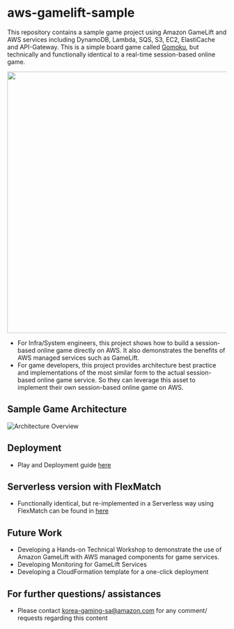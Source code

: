

# aws-gamelift-sample
This repository contains a sample game project using Amazon GameLift and AWS services including DynamoDB, Lambda, SQS, S3, EC2, ElastiCache and API-Gateway. This is a simple board game called [Gomoku](https://en.wikipedia.org/wiki/Gomoku), but technically and functionally identical to a real-time session-based online game. 

<img src="web/gomoku.png" width="600" height="600"/>

 - For Infra/System engineers, this project shows how to build a session-based online game directly on AWS. It also demonstrates the benefits of AWS managed services such as GameLift.
 - For game developers, this project provides architecture best practice and implementations of the most similar form to the actual session-based online game service. So they can leverage this asset to implement their own session-based online game on AWS.


## Sample Game Architecture
![Architecture Overview](web/gomoku_arch.png)


## Deployment
 - Play and Deployment guide [here](deployment/deployment-step-1/deployment-step-1.md)


## Serverless version with FlexMatch
 - Functionally identical, but re-implemented in a Serverless way using FlexMatch can be found in [here](https://github.com/awslabs/aws-gamelift-sample/tree/FlexMatch)


## Future Work
 - Developing a Hands-on Technical Workshop to demonstrate the use of Amazon GameLift with AWS managed components for game services.
 - Developing Monitoring for GameLift Services
 - Developing a CloudFormation template for a one-click deployment

## For further questions/ assistances
 - Please contact korea-gaming-sa@amazon.com for any comment/ requests regarding this content 
